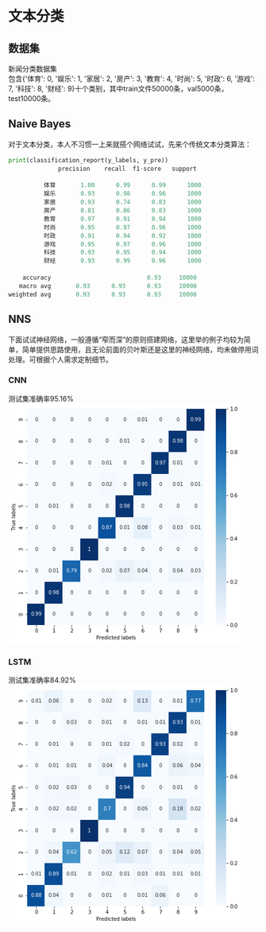 # 文本分类
## 数据集 
新闻分类数据集  
包含{'体育': 0, '娱乐': 1, '家居': 2, '房产': 3, '教育': 4, '时尚': 5, '时政': 6, '游戏': 7, '科技': 8, '财经': 9}十个类别，其中train文件50000条，val5000条，test10000条。  

## Naive Bayes
对于文本分类，本人不习惯一上来就搭个网络试试，先来个传统文本分类算法：
```python  
print(classification_report(y_labels, y_pre))
              precision    recall  f1-score   support

          体育       1.00      0.99      0.99      1000
          娱乐       0.93      0.98      0.96      1000
          家居       0.93      0.74      0.83      1000
          房产       0.81      0.86      0.83      1000
          教育       0.97      0.91      0.94      1000
          时尚       0.95      0.97      0.96      1000
          时政       0.91      0.94      0.92      1000
          游戏       0.95      0.97      0.96      1000
          科技       0.93      0.95      0.94      1000
          财经       0.93      0.99      0.96      1000

    accuracy                           0.93     10000
   macro avg       0.93      0.93      0.93     10000
weighted avg       0.93      0.93      0.93     10000
```
## NNS
下面试试神经网络，一般遵循“窄而深”的原则搭建网络，这里举的例子均较为简单，简单提供思路使用，且无论前面的贝叶斯还是这里的神经网络，均未做停用词处理。可根据个人需求定制细节。
### CNN
测试集准确率95.16%  
![img](https://github.com/MachineWei/TextClassify/blob/master/images/textcnn.png)
### LSTM
测试集准确率84.92%  
![img](https://github.com/MachineWei/TextClassify/blob/master/images/textlstm.png)






